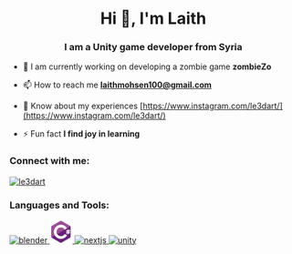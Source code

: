 <h1 align="center">Hi 👋, I'm Laith</h1>
<h3 align="center">I am a Unity game developer from Syria</h3>

- 🔭 I am currently working on developing a zombie game **zombieZo**

- 📫 How to reach me **laithmohsen100@gmail.com**

- 📄 Know about my experiences [https://www.instagram.com/le3dart/](https://www.instagram.com/le3dart/)

- ⚡ Fun fact **I find joy in learning**

<h3 align="left">Connect with me:</h3>
<p align="left">
<a href="https://instagram.com/le3dart" target="blank"><img align="center" src="https://raw.githubusercontent.com/rahuldkjain/github-profile-readme-generator/master/src/images/icons/Social/instagram.svg" alt="le3dart" height="30" width="40" /></a>
</p>

<h3 align="left">Languages and Tools:</h3>
<p align="left"> <a href="https://www.blender.org/" target="_blank" rel="noreferrer"> <img src="https://download.blender.org/branding/community/blender_community_badge_white.svg" alt="blender" width="40" height="40"/> </a> <a href="https://www.w3schools.com/cs/" target="_blank" rel="noreferrer"> <img src="https://raw.githubusercontent.com/devicons/devicon/master/icons/csharp/csharp-original.svg" alt="csharp" width="40" height="40"/> </a> <a href="https://nextjs.org/" target="_blank" rel="noreferrer"> <img src="https://cdn.worldvectorlogo.com/logos/nextjs-2.svg" alt="nextjs" width="40" height="40"/> </a> <a href="https://unity.com/" target="_blank" rel="noreferrer"> <img src="https://www.vectorlogo.zone/logos/unity3d/unity3d-icon.svg" alt="unity" width="40" height="40"/> </a> </p>

